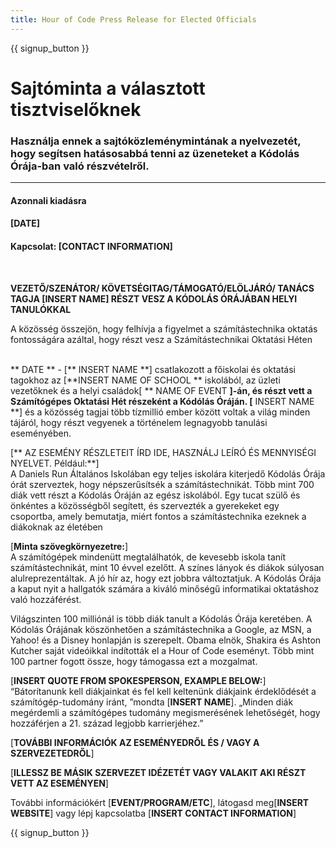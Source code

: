 ```yaml
---
title: Hour of Code Press Release for Elected Officials
---
```


{{ signup_button }}

# Sajtóminta a választott tisztviselőknek

### Használja ennek a sajtóközleménymintának a nyelvezetét, hogy segítsen hatásosabbá tenni az üzeneteket a Kódolás Órája-ban való részvételről.

* * *

#### Azonnali kiadásra  


#### [DATE]  


#### Kapcsolat: [CONTACT INFORMATION]

<br />

**VEZETŐ/SZENÁTOR/ KÖVETSÉGITAG/TÁMOGATÓ/ELÖLJÁRÓ/ TANÁCS TAGJA [INSERT NAME] RÉSZT VESZ A KÓDOLÁS ÓRÁJÁBAN HELYI TANULÓKKAL** <br /></p> 

A közösség összejön, hogy felhívja a figyelmet a számítástechnika oktatás fontosságára azáltal, hogy részt vesz a Számítástechnikai Oktatási Héten <br /> <br />

** DATE ** - [** INSERT NAME **] csatlakozott a főiskolai és oktatási tagokhoz az [**INSERT NAME OF SCHOOL ** iskolából, az üzleti vezetőknek és a helyi családok[ ** NAME OF EVENT **]-án, és részt vett a Számítógépes Oktatási Hét részeként a Kódólás Óráján. [** INSERT NAME **] és a közösség tagjai több tízmillió ember között voltak a világ minden tájáról, hogy részt vegyenek a történelem legnagyobb tanulási eseményében. <br />

[** AZ ESEMÉNY RÉSZLETEIT ÍRD IDE, HASZNÁLJ LEÍRÓ ÉS MENNYISÉGI NYELVET. Például:**]  
A Daniels Run Általános Iskolában egy teljes iskolára kiterjedő Kódolás Órája órát szerveztek, hogy népszerűsítsék a számítástechnikát. Több mint 700 diák vett részt a Kódolás Óráján az egész iskolából. Egy tucat szülő és önkéntes a közösségből segített, és szervezték a gyerekeket egy csoportba, amely bemutatja, miért fontos a számítástechnika ezeknek a diákoknak az életében <br />

[**Minta szövegkörnyezetre:**]  
A számítógépek mindenütt megtalálhatók, de kevesebb iskola tanít számítástechnikát, mint 10 évvel ezelőtt. A színes lányok és diákok súlyosan alulreprezentáltak. A jó hír az, hogy ezt jobbra változtatjuk. A Kódolás Órája a kaput nyit a hallgatók számára a kiváló minőségű informatikai oktatáshoz való hozzáférést. <br />

Világszinten 100 milliónál is több diák tanult a Kódolás Órája keretében. A Kódolás Órájának köszönhetően a számítástechnika a Google, az MSN, a Yahoo! és a Disney honlapján is szerepelt. Obama elnök, Shakira és Ashton Kutcher saját videóikkal indították el a Hour of Code eseményt. Több mint 100 partner fogott össze, hogy támogassa ezt a mozgalmat. <br />

[**INSERT QUOTE FROM SPOKESPERSON, EXAMPLE BELOW:**]  
“Bátorítanunk kell diákjainkat és fel kell keltenünk diákjaink érdeklődését a számítógép-tudomány iránt, ”mondta [**INSERT NAME**]. „Minden diák megérdemli a számítógépes tudomány megismerésének lehetőségét, hogy hozzáférjen a 21. század legjobb karrierjéhez.” <br />

[**TOVÁBBI INFORMÁCIÓK AZ ESEMÉNYEDRŐL ÉS / VAGY A SZERVEZETEDRŐL**] <br />

[**ILLESSZ BE MÁSIK SZERVEZET IDÉZETÉT VAGY VALAKIT AKI RÉSZT VETT AZ ESEMÉNYEN**] <br />

További információkért [**EVENT/PROGRAM/ETC**], látogasd meg[**INSERT WEBSITE**] vagy lépj kapcsolatba [**INSERT CONTACT INFORMATION**]

{{ signup_button }}